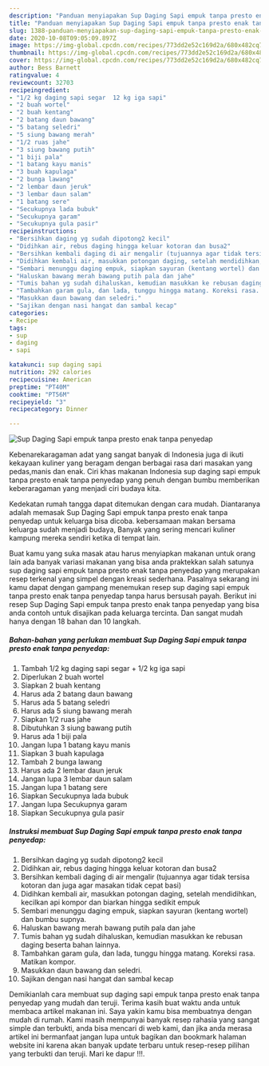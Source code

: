 ```yaml
---
description: "Panduan menyiapakan Sup Daging Sapi empuk tanpa presto enak tanpa penyedap terupdate"
title: "Panduan menyiapakan Sup Daging Sapi empuk tanpa presto enak tanpa penyedap terupdate"
slug: 1388-panduan-menyiapakan-sup-daging-sapi-empuk-tanpa-presto-enak-tanpa-penyedap-terupdate
date: 2020-10-08T09:05:09.897Z
image: https://img-global.cpcdn.com/recipes/773dd2e52c169d2a/680x482cq70/sup-daging-sapi-empuk-tanpa-presto-enak-tanpa-penyedap-foto-resep-utama.jpg
thumbnail: https://img-global.cpcdn.com/recipes/773dd2e52c169d2a/680x482cq70/sup-daging-sapi-empuk-tanpa-presto-enak-tanpa-penyedap-foto-resep-utama.jpg
cover: https://img-global.cpcdn.com/recipes/773dd2e52c169d2a/680x482cq70/sup-daging-sapi-empuk-tanpa-presto-enak-tanpa-penyedap-foto-resep-utama.jpg
author: Bess Barnett
ratingvalue: 4
reviewcount: 32703
recipeingredient:
- "1/2 kg daging sapi segar  12 kg iga sapi"
- "2 buah wortel"
- "2 buah kentang"
- "2 batang daun bawang"
- "5 batang seledri"
- "5 siung bawang merah"
- "1/2 ruas jahe"
- "3 siung bawang putih"
- "1 biji pala"
- "1 batang kayu manis"
- "3 buah kapulaga"
- "2 bunga lawang"
- "2 lembar daun jeruk"
- "3 lembar daun salam"
- "1 batang sere"
- "Secukupnya lada bubuk"
- "Secukupnya garam"
- "Secukupnya gula pasir"
recipeinstructions:
- "Bersihkan daging yg sudah dipotong2 kecil"
- "Didihkan air, rebus daging hingga keluar kotoran dan busa2"
- "Bersihkan kembali daging di air mengalir (tujuannya agar tidak tersisa kotoran dan juga agar masakan tidak cepat basi)"
- "Didihkan kembali air, masukkan potongan daging, setelah mendidihkan, kecilkan api kompor dan biarkan hingga sedikit empuk"
- "Sembari menunggu daging empuk, siapkan sayuran (kentang wortel) dan bumbu supnya."
- "Haluskan bawang merah bawang putih pala dan jahe"
- "Tumis bahan yg sudah dihaluskan, kemudian masukkan ke rebusan daging beserta bahan lainnya."
- "Tambahkan garam gula, dan lada, tunggu hingga matang. Koreksi rasa. Matikan kompor."
- "Masukkan daun bawang dan seledri."
- "Sajikan dengan nasi hangat dan sambal kecap"
categories:
- Recipe
tags:
- sup
- daging
- sapi

katakunci: sup daging sapi 
nutrition: 292 calories
recipecuisine: American
preptime: "PT40M"
cooktime: "PT56M"
recipeyield: "3"
recipecategory: Dinner

---
```



![Sup Daging Sapi empuk tanpa presto enak tanpa penyedap](https://img-global.cpcdn.com/recipes/773dd2e52c169d2a/680x482cq70/sup-daging-sapi-empuk-tanpa-presto-enak-tanpa-penyedap-foto-resep-utama.jpg)

Kebenarekaragaman adat yang sangat banyak di Indonesia juga di ikuti kekayaan kuliner yang beragam dengan berbagai rasa dari masakan yang pedas,manis dan enak. Ciri khas makanan Indonesia sup daging sapi empuk tanpa presto enak tanpa penyedap yang penuh dengan bumbu memberikan keberaragaman yang menjadi ciri budaya kita.


Kedekatan rumah tangga dapat ditemukan dengan cara mudah. Diantaranya adalah memasak Sup Daging Sapi empuk tanpa presto enak tanpa penyedap untuk keluarga bisa dicoba. kebersamaan makan bersama keluarga sudah menjadi budaya, Banyak yang sering mencari kuliner kampung mereka sendiri ketika di tempat lain.



Buat kamu yang suka masak atau harus menyiapkan makanan untuk orang lain ada banyak variasi makanan yang bisa anda praktekkan salah satunya sup daging sapi empuk tanpa presto enak tanpa penyedap yang merupakan resep terkenal yang simpel dengan kreasi sederhana. Pasalnya sekarang ini kamu dapat dengan gampang menemukan resep sup daging sapi empuk tanpa presto enak tanpa penyedap tanpa harus bersusah payah.
Berikut ini resep Sup Daging Sapi empuk tanpa presto enak tanpa penyedap yang bisa anda contoh untuk disajikan pada keluarga tercinta. Dan sangat mudah hanya dengan 18 bahan dan 10 langkah.


<!--inarticleads1-->

##### Bahan-bahan yang perlukan membuat Sup Daging Sapi empuk tanpa presto enak tanpa penyedap:

1. Tambah 1/2 kg daging sapi segar + 1/2 kg iga sapi
1. Diperlukan 2 buah wortel
1. Siapkan 2 buah kentang
1. Harus ada 2 batang daun bawang
1. Harus ada 5 batang seledri
1. Harus ada 5 siung bawang merah
1. Siapkan 1/2 ruas jahe
1. Dibutuhkan 3 siung bawang putih
1. Harus ada 1 biji pala
1. Jangan lupa 1 batang kayu manis
1. Siapkan 3 buah kapulaga
1. Tambah 2 bunga lawang
1. Harus ada 2 lembar daun jeruk
1. Jangan lupa 3 lembar daun salam
1. Jangan lupa 1 batang sere
1. Siapkan Secukupnya lada bubuk
1. Jangan lupa Secukupnya garam
1. Siapkan Secukupnya gula pasir




<!--inarticleads2-->

##### Instruksi membuat  Sup Daging Sapi empuk tanpa presto enak tanpa penyedap:

1. Bersihkan daging yg sudah dipotong2 kecil
1. Didihkan air, rebus daging hingga keluar kotoran dan busa2
1. Bersihkan kembali daging di air mengalir (tujuannya agar tidak tersisa kotoran dan juga agar masakan tidak cepat basi)
1. Didihkan kembali air, masukkan potongan daging, setelah mendidihkan, kecilkan api kompor dan biarkan hingga sedikit empuk
1. Sembari menunggu daging empuk, siapkan sayuran (kentang wortel) dan bumbu supnya.
1. Haluskan bawang merah bawang putih pala dan jahe
1. Tumis bahan yg sudah dihaluskan, kemudian masukkan ke rebusan daging beserta bahan lainnya.
1. Tambahkan garam gula, dan lada, tunggu hingga matang. Koreksi rasa. Matikan kompor.
1. Masukkan daun bawang dan seledri.
1. Sajikan dengan nasi hangat dan sambal kecap




Demikianlah cara membuat sup daging sapi empuk tanpa presto enak tanpa penyedap yang mudah dan teruji. Terima kasih buat waktu anda untuk membaca artikel makanan ini. Saya yakin kamu bisa membuatnya dengan mudah di rumah. Kami masih mempunyai banyak resep rahasia yang sangat simple dan terbukti, anda bisa mencari di web kami, dan jika anda merasa artikel ini bermanfaat jangan lupa untuk bagikan dan bookmark halaman website ini karena akan banyak update terbaru untuk resep-resep pilihan yang terbukti dan teruji. Mari ke dapur !!!. 
